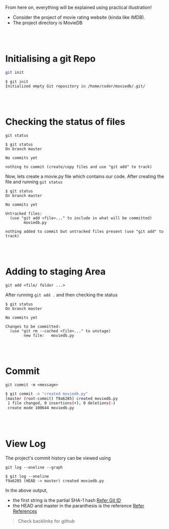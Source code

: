 From here on, everything will be explained using practical illustration! 

- Consider the project of movie rating website (kinda like IMDB).
- The project directory is MovieDB

<br>
<br>

# Initialising a git Repo

```bash
git init
```
```
$ git init
Initialized empty Git repository in /home/coder/moviedb/.git/
```

<br>
<br>

# Checking the status of files

```
git status
```

```
$ git status
On branch master

No commits yet

nothing to commit (create/copy files and use "git add" to track)
```

Now, lets create a movie.py file which contains our code. After creating the file and running `git status`

```
$ git status
On branch master

No commits yet

Untracked files:
  (use "git add <file>..." to include in what will be committed)
        moviedb.py

nothing added to commit but untracked files present (use "git add" to track)
```

<br>
<br>

# Adding to staging Area

```
git add <file/ folder ...>
```

After running `git add .` and then checking the status

```
$ git status
On branch master

No commits yet

Changes to be committed:
  (use "git rm --cached <file>..." to unstage)
        new file:   moviedb.py
```

<br>
<br>

# Commit

```
git commit -m <message>
```

```bash
$ git commit -m "created moviedb.py"
[master (root-commit) f9a6285] created moviedb.py
 1 file changed, 0 insertions(+), 0 deletions(-)
 create mode 100644 moviedb.py
```

<br>
<br>

# View Log

The project's commit history can be viewed using 

```
git log --oneline --graph
```
```
$ git log --oneline 
f9a6285 (HEAD -> master) created moviedb.py
```

In the above output, 
- the first string is the partial SHA-1 hash [Refer Git ID](../01-git-fundamentals.md##git-id/-sha-1-/-hash-/-object-id-/-checksum)
- the HEAD and master in the paranthesis is the reference [Refer References]()

>Check backlinks for github 
